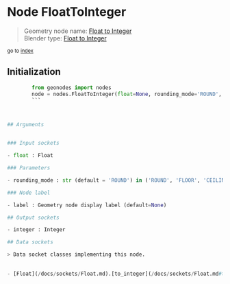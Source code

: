 
# Node FloatToInteger

> Geometry node name: [Float to Integer](https://docs.blender.org/manual/en/latest/modeling/geometry_nodes/utilities/float_to_integer.html)<br>
  Blender type: [Float to Integer](https://docs.blender.org/api/current/bpy.types.FunctionNodeFloatToInt.html)
  
<sub>go to [index](/docs/index.md)</sub>

## Initialization

```python
        from geonodes import nodes
        node = nodes.FloatToInteger(float=None, rounding_mode='ROUND', label=None)
        ```



## Arguments


### Input sockets

- float : Float

### Parameters

- rounding_mode : str (default = 'ROUND') in ('ROUND', 'FLOOR', 'CEILING', 'TRUNCATE')

### Node label

- label : Geometry node display label (default=None)

## Output sockets

- integer : Integer

## Data sockets

> Data socket classes implementing this node.
  
  
- [Float](/docs/sockets/Float.md).[to_integer](/docs/sockets/Float.md#to_integer) : Method
  
